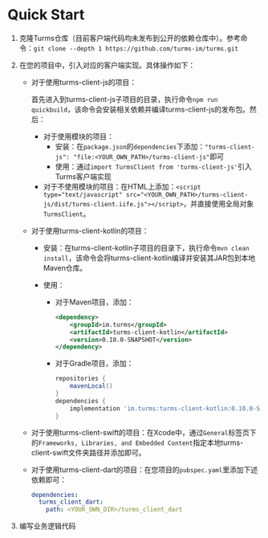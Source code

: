 # Quick Start

1. 克隆Turms仓库（目前客户端代码均未发布到公开的依赖仓库中）。参考命令：`git clone --depth 1 https://github.com/turms-im/turms.git`

2. 在您的项目中，引入对应的客户端实现。具体操作如下：

   * 对于使用turms-client-js的项目：

     首先进入到turms-client-js子项目的目录，执行命令`npm run quickbuild`，该命令会安装相关依赖并编译turms-client-js的发布包。然后：

     * 对于使用模块的项目：
       * 安装：在`package.json`的`dependencies`下添加：`"turms-client-js": "file:<YOUR_OWN_PATH>/turms-client-js"`即可
       * 使用：通过`import TurmsClient from 'turms-client-js'`引入Turms客户端实现
     * 对于不使用模块的项目：在HTML上添加：`<script type="text/javascript" src="<YOUR_OWN_PATH>/turms-client-js/dist/turms-client.iife.js"></script>`，并直接使用全局对象`TurmsClient`。

   * 对于使用turms-client-kotlin的项目：

     * 安装：在turms-client-kotlin子项目的目录下，执行命令`mvn clean install`，该命令会将turms-client-kotlin编译并安装其JAR包到本地Maven仓库。

     * 使用：

       * 对于Maven项目，添加：

         ```xml
         <dependency>
             <groupId>im.turms</groupId>
             <artifactId>turms-client-kotlin</artifactId>
             <version>0.10.0-SNAPSHOT</version>
         </dependency>
         ```

       * 对于Gradle项目，添加：

         ```groovy
         repositories {
             mavenLocal()
         }
         dependencies {
             implementation 'im.turms:turms-client-kotlin:0.10.0-SNAPSHOT'
         }
         ```

   * 对于使用turms-client-swift的项目：在Xcode中，通过`General`标签页下的`Frameworks, Libraries, and Embedded Content`指定本地turms-client-swift文件夹路径并添加即可。

   * 对于使用turms-client-dart的项目：在您项目的`pubspec.yaml`里添加下述依赖即可：

     ```yaml
     dependencies:
       turms_client_dart:
         path: <YOUR_OWN_DIR>/turms_client_dart
     ```

3. 编写业务逻辑代码